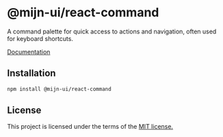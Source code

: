 
# @mijn-ui/react-command

A command palette for quick access to actions and navigation, often used for keyboard shortcuts.

[Documentation](https://mijn-ui.vercel.app/docs/components/command)

## Installation

```sh
npm install @mijn-ui/react-command
```

## License

This project is licensed under the terms of the [MIT license.](https://github.com/mijn-ui/mijn-ui-react/blob/main/LICENSE)
